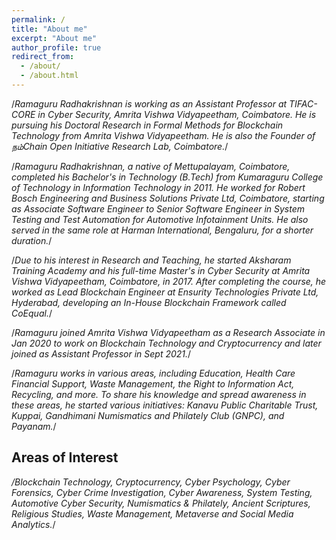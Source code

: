 ```yaml
---
permalink: /
title: "About me"
excerpt: "About me"
author_profile: true
redirect_from: 
  - /about/
  - /about.html
---
```

/*Ramaguru Radhakrishnan is working as an Assistant Professor at TIFAC-CORE in Cyber Security, Amrita Vishwa Vidyapeetham, Coimbatore. He is pursuing his Doctoral Research in Formal Methods for Blockchain Technology from Amrita Vishwa Vidyapeetham. He is also the Founder of நம்Chain Open Initiative Research Lab, Coimbatore.*/

/*Ramaguru Radhakrishnan, a native of Mettupalayam, Coimbatore, completed his Bachelor's in Technology (B.Tech) from Kumaraguru College of Technology in Information Technology in 2011. He worked for Robert Bosch Engineering and Business Solutions Private Ltd, Coimbatore, starting as Associate Software Engineer to Senior Software Engineer in System Testing and Test Automation for Automotive Infotainment Units. He also served in the same role at Harman International, Bengaluru, for a shorter duration.*/

/*Due to his interest in Research and Teaching, he started Aksharam Training Academy and his full-time Master's in Cyber Security at Amrita Vishwa Vidyapeetham, Coimbatore, in 2017. After completing the course, he worked as Lead Blockchain Engineer at Ensurity Technologies Private Ltd, Hyderabad, developing an In-House Blockchain Framework called CoEqual.*/

/*Ramaguru joined Amrita Vishwa Vidyapeetham as a Research Associate in Jan 2020 to work on Blockchain Technology and Cryptocurrency and later joined as Assistant Professor in Sept 2021.*/

/*Ramaguru works in various areas, including Education, Health Care Financial Support, Waste Management, the Right to Information Act, Recycling, and more. To share his knowledge and spread awareness in these areas, he started various initiatives: Kanavu Public Charitable Trust, Kuppai, Gandhimani Numismatics and Philately Club (GNPC), and Payanam.*/

Areas of Interest
------
*/Blockchain Technology, Cryptocurrency, Cyber Psychology, Cyber Forensics, Cyber Crime Investigation, Cyber Awareness, System Testing, Automotive Cyber Security, Numismatics & Philately, Ancient Scriptures, Religious Studies, Waste Management, Metaverse and Social Media Analytics.*/
